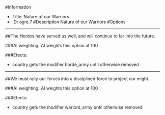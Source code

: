 #Information
 - Title: Nature of our Warriors
 - ID: ogre.7
#Description
Nature of our Warriors
#Options

___
##The Hordes have served us well, and will continue to far into the future.

###AI weighting:
AI weights this option at 100


###Efects:<ul><li>country gets the modifier horde_army until otherwise removed</li></ul>

___
##We must rally our forces into a disciplined force to project our might.

###AI weighting:
AI weights this option at 100


###Efects:<ul><li>country gets the modifier warlord_army until otherwise removed</li></ul>
